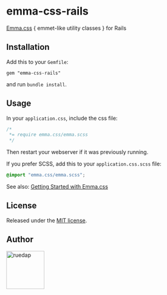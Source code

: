 # emma-css-rails

[Emma.css](https://github.com/ruedap/emma.css) { emmet-like utility classes } for Rails

## Installation

Add this to your `Gemfile`:

```
gem "emma-css-rails"
```

and run `bundle install`.

## Usage

In your `application.css`, include the css file:

``` css
/*
 *= require emma.css/emma.scss
 */
```

Then restart your webserver if it was previously running.

If you prefer SCSS, add this to your `application.css.scss` file:

``` scss
@import "emma.css/emma.scss";
```

See also: [Getting Started with Emma.css](https://github.com/ruedap/emma.css#getting-started)

## License

Released under the [MIT license](http://ruedap.mit-license.org/2015).

## Author

<a href="https://github.com/ruedap"><img src="https://avatars.githubusercontent.com/u/289671?v=3&s=300" alt="ruedap" title="ruedap" width="100" height="100"></a>

